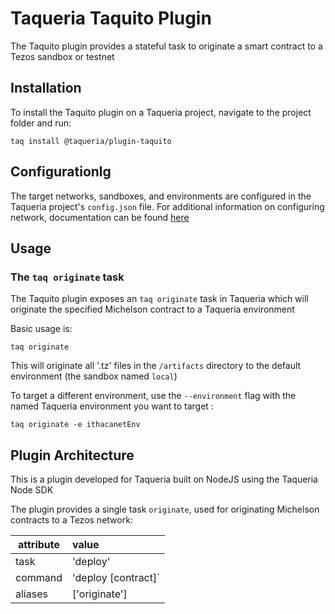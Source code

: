 # Taqueria Taquito Plugin

The Taquito plugin provides a stateful task to originate a smart contract to a Tezos sandbox or testnet

## Installation

To install the Taquito plugin on a Taqueria project, navigate to the project folder and run:
```shell
taq install @taqueria/plugin-taquito
```

## Configurationlg

The target networks, sandboxes, and environments are configured in the Taqueria project's `config.json` file. For additional information on configuring network, documentation can be found [here](https://taqueria.io/docs/getting-started/networks/)

## Usage

###  The `taq originate` task

The Taquito plugin exposes an `taq originate` task in Taqueria which will originate the specified Michelson contract to a Taqueria environment

Basic usage is:

```shell
taq originate
```

This will originate all '.tz' files in the `/artifacts` directory to the default environment (the sandbox named `local`)

To target a different environment, use the `--environment` flag with the named Taqueria environment you want to target :

```shell
taq originate -e ithacanetEnv
```

## Plugin Architecture

This is a plugin developed for Taqueria built on NodeJS using the Taqueria Node SDK

The plugin provides a single task `originate`, used for originating Michelson contracts to a Tezos network:

|  attribute |  value                   | 
|------------|:-------------------------|
|  task      | 'deploy'                 | 
|  command   | 'deploy [contract]`      | 
|  aliases   | ['originate']            |  

